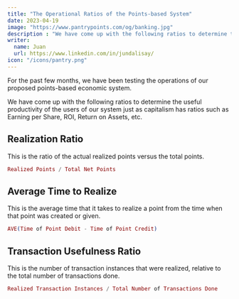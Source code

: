 ```yaml
---
title: "The Operational Ratios of the Points-based System"
date: 2023-04-19
image: "https://www.pantrypoints.com/og/banking.jpg"
description : "We have come up with the following ratios to determine the useful productivity of the users of our system"
writer:
  name: Juan
  url: https://www.linkedin.com/in/jundalisay/
icon: "/icons/pantry.png"
---
```



For the past few months, we have been testing the operations of our proposed points-based economic system. 

We have come up with the following ratios to determine the useful productivity of the users of our system just as capitalism has ratios such as Earning per Share, ROI, Return on Assets, etc. 

## Realization Ratio

This is the ratio of the actual realized points versus the total points. 

```elixir
Realized Points / Total Net Points 
```

## Average Time to Realize  

This is the average time that it takes to realize a point from the time when that point was created or given. 

```elixir
AVE(Time of Point Debit - Time of Point Credit) 
```

## Transaction Usefulness Ratio  

This is the number of transaction instances that were realized, relative to the total number of transactions done. 


```elixir
Realized Transaction Instances / Total Number of Transactions Done 
```

